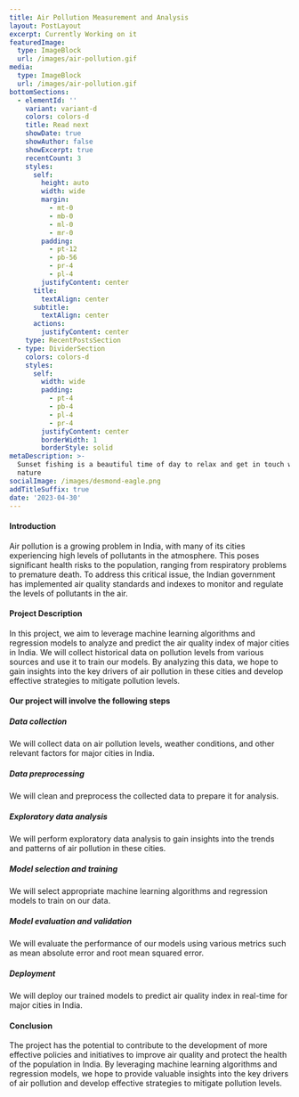 ```yaml
---
title: Air Pollution Measurement and Analysis
layout: PostLayout
excerpt: Currently Working on it
featuredImage:
  type: ImageBlock
  url: /images/air-pollution.gif
media:
  type: ImageBlock
  url: /images/air-pollution.gif
bottomSections:
  - elementId: ''
    variant: variant-d
    colors: colors-d
    title: Read next
    showDate: true
    showAuthor: false
    showExcerpt: true
    recentCount: 3
    styles:
      self:
        height: auto
        width: wide
        margin:
          - mt-0
          - mb-0
          - ml-0
          - mr-0
        padding:
          - pt-12
          - pb-56
          - pr-4
          - pl-4
        justifyContent: center
      title:
        textAlign: center
      subtitle:
        textAlign: center
      actions:
        justifyContent: center
    type: RecentPostsSection
  - type: DividerSection
    colors: colors-d
    styles:
      self:
        width: wide
        padding:
          - pt-4
          - pb-4
          - pl-4
          - pr-4
        justifyContent: center
        borderWidth: 1
        borderStyle: solid
metaDescription: >-
  Sunset fishing is a beautiful time of day to relax and get in touch with
  nature
socialImage: /images/desmond-eagle.png
addTitleSuffix: true
date: '2023-04-30'
---
```

#### Introduction

Air pollution is a growing problem in India, with many of its cities experiencing high levels of pollutants in the atmosphere. This poses significant health risks to the population, ranging from respiratory problems to premature death. To address this critical issue, the Indian government has implemented air quality standards and indexes to monitor and regulate the levels of pollutants in the air.

#### Project Description

In this project, we aim to leverage machine learning algorithms and regression models to analyze and predict the air quality index of major cities in India. We will collect historical data on pollution levels from various sources and use it to train our models. By analyzing this data, we hope to gain insights into the key drivers of air pollution in these cities and develop effective strategies to mitigate pollution levels.

#### Our project will involve the following steps

##### Data collection

We will collect data on air pollution levels, weather conditions, and other relevant factors for major cities in India.

##### Data preprocessing

We will clean and preprocess the collected data to prepare it for analysis.

##### Exploratory data analysis

We will perform exploratory data analysis to gain insights into the trends and patterns of air pollution in these cities.

##### Model selection and training

We will select appropriate machine learning algorithms and regression models to train on our data.

##### Model evaluation and validation

We will evaluate the performance of our models using various metrics such as mean absolute error and root mean squared error.

##### Deployment

We will deploy our trained models to predict air quality index in real-time for major cities in India.

#### Conclusion

The project has the potential to contribute to the development of more effective policies and initiatives to improve air quality and protect the health of the population in India. By leveraging machine learning algorithms and regression models, we hope to provide valuable insights into the key drivers of air pollution and develop effective strategies to mitigate pollution levels.

